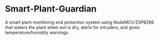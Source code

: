 # Smart-Plant-Guardian
A smart plant monitoring and protection system using NodeMCU ESP8266 that waters the plant when soil is dry, alerts for intruders, and gives temperature/humidity warnings.
